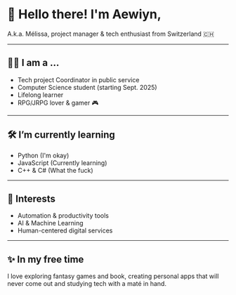 # 👋 Hello there! I'm Aewiyn,

A.k.a. Mélissa, project manager & tech enthusiast from Switzerland 🇨🇭

---

## 👩‍💻 I am a ...
- Tech project Coordinator in public service
- Computer Science student (starting Sept. 2025)
- Lifelong learner
- RPG/JRPG lover & gamer 🎮

---

## 🛠️ I’m currently learning
- Python (I'm okay)
- JavaScript (Currently learning)
- C++ & C# (What the fuck)

---

## 🧠 Interests
- Automation & productivity tools  
- AI & Machine Learning
- Human-centered digital services  

---

## ✨ In my free time
I love exploring fantasy games and book, creating personal apps that will never come out and studying tech with a maté in hand.
